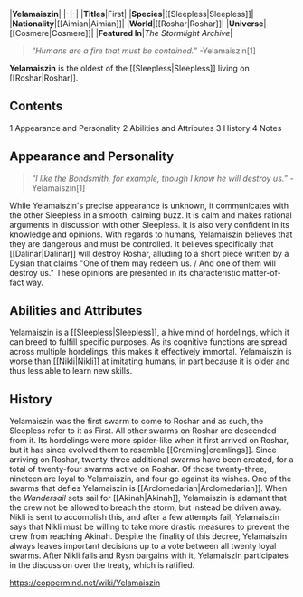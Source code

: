 |**Yelamaiszin**|
|-|-|
|**Titles**|First|
|**Species**|[[Sleepless\|Sleepless]]|
|**Nationality**|[[Aimian\|Aimian]]|
|**World**|[[Roshar\|Roshar]]|
|**Universe**|[[Cosmere\|Cosmere]]|
|**Featured In**|*The Stormlight Archive*|

>“*Humans are a fire that must be contained.*”
\-Yelamaiszin[1]


**Yelamaiszin** is the oldest of the [[Sleepless\|Sleepless]] living on [[Roshar\|Roshar]].

## Contents

1 Appearance and Personality
2 Abilities and Attributes
3 History
4 Notes


## Appearance and Personality
>“*I like the Bondsmith, for example, though I know he will destroy us.*”
\-Yelamaiszin[1]


While Yelamaiszin's precise appearance is unknown, it communicates with the other Sleepless in a smooth, calming buzz. It is calm and makes rational arguments in discussion with other Sleepless. It is also very confident in its knowledge and opinions.
With regards to humans, Yelamaiszin believes that they are dangerous and must be controlled. It believes specifically that [[Dalinar\|Dalinar]] will destroy Roshar, alluding to a short piece written by a Dysian that claims "One of them may redeem us. / And one of them will destroy us." These opinions are presented in its characteristic matter-of-fact way.

## Abilities and Attributes
Yelamaiszin is a [[Sleepless\|Sleepless]], a hive mind of hordelings, which it can breed to fulfill specific purposes. As its cognitive functions are spread across multiple hordelings, this makes it effectively immortal.
Yelamaiszin is worse than [[Nikli\|Nikli]] at imitating humans, in part because it is older and thus less able to learn new skills.

## History
Yelamaiszin was the first swarm to come to Roshar and as such, the Sleepless refer to it as First. All other swarms on Roshar are descended from it. Its hordelings were more spider-like when it first arrived on Roshar, but it has since evolved them to resemble [[Cremling\|cremlings]].
Since arriving on Roshar, twenty-three additional swarms have been created, for a total of twenty-four swarms active on Roshar. Of those twenty-three, nineteen are loyal to Yelamaiszin, and four go against its wishes. One of the swarms that defies Yelamaiszin is [[Arclomedarian\|Arclomedarian]].
When the *Wandersail* sets sail for [[Akinah\|Akinah]], Yelamaiszin is adamant that the crew not be allowed to breach the storm, but instead be driven away. Nikli is sent to accomplish this, and after a few attempts fail, Yelamaiszin says that Nikli must be willing to take more drastic measures to prevent the crew from reaching Akinah. Despite the finality of this decree, Yelamaiszin always leaves important decisions up to a vote between all twenty loyal swarms. After Nikli fails and Rysn bargains with it, Yelamaiszin participates in the discussion over the treaty, which is ratified.



https://coppermind.net/wiki/Yelamaiszin